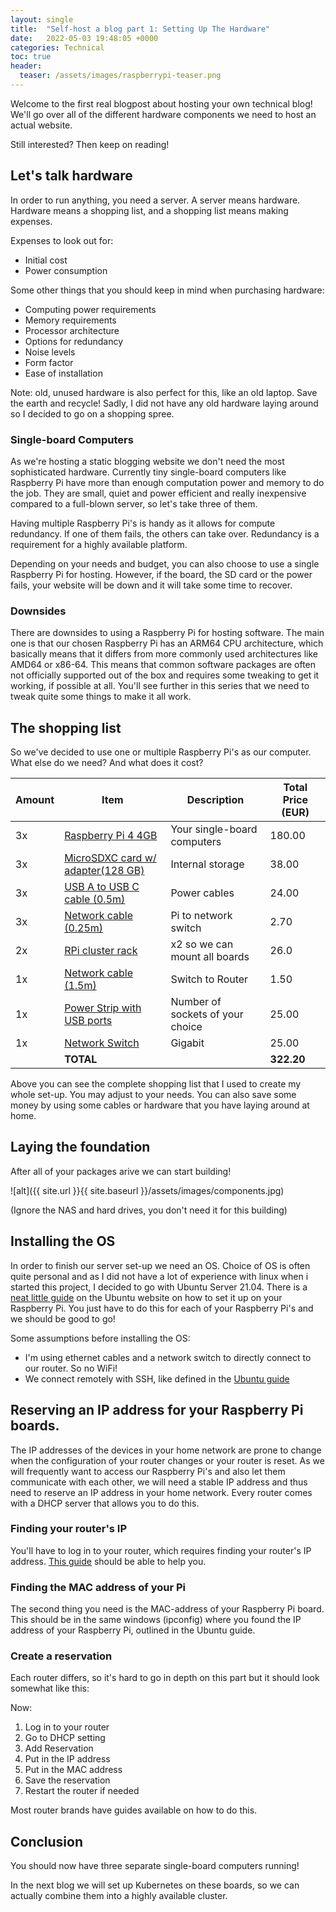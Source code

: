 ```yaml
---
layout: single
title:  "Self-host a blog part 1: Setting Up The Hardware"
date:   2022-05-03 19:48:05 +0000
categories: Technical
toc: true
header:
  teaser: /assets/images/raspberrypi-teaser.png
---
```

Welcome to the first real blogpost about hosting your own technical blog! We'll go over all of the different hardware components we need to host an actual website. 

Still interested? Then keep on reading!

## Let's talk hardware
In order to run anything, you need a server. A server means hardware. Hardware means a shopping list, and a shopping list means making expenses. 

Expenses to look out for:
- Initial cost
- Power consumption 

Some other things that you should keep in mind when purchasing hardware:
- Computing power requirements
- Memory requirements
- Processor architecture
- Options for redundancy
- Noise levels
- Form factor
- Ease of installation

Note: old, unused hardware is also perfect for this, like an old laptop. Save the earth and recycle! Sadly, I did not have any old hardware laying around so I decided to go on a shopping spree.

### Single-board Computers
As we're hosting a static blogging website we don't need the most sophisticated hardware. Currently tiny single-board computers like Raspberry Pi have more than enough computation power and memory to do the job. They are small, quiet and power efficient and really inexpensive compared to a full-blown server, so let's take three of them.

Having multiple Raspberry Pi's is handy as it allows for compute redundancy. If one of them fails, the others can take over. Redundancy is a requirement for a highly available platform. 

Depending on your needs and budget, you can also choose to use a single Raspberry Pi for hosting. However, if the board, the SD card or the power fails, your website will be down and it will take some time to recover.

### Downsides
There are downsides to using a Raspberry Pi for hosting software. The main one is that our chosen Raspberry Pi has an ARM64 CPU architecture, which basically means that it differs from more commonly used architectures like AMD64 or x86-64. This means that common software packages are often not officially supported out of the box and requires some tweaking to get it working, if possible at all. You'll see further in this series that we need to tweak quite some things to make it all work. 

## The shopping list
So we've decided to use one or multiple Raspberry Pi's as our computer. What else do we need? And what does it cost?

| **Amount** | **Item**                                                                                                                          | **Description**                  | **Total Price (EUR)** |
|------------|-----------------------------------------------------------------------------------------------------------------------------------|----------------------------------|-----------------------|
| 3x         | [Raspberry Pi 4 4GB](https://tweakers.net/pricewatch/1414470/raspberry-pi-4-model-b-4gb-ram.html)                                 | Your single-board computers      |                180.00 |
| 3x         | [MicroSDXC card w/ adapter(128 GB)](https://tweakers.net/pricewatch/1741912/samsung-evo-plus-microsd-card-2021-128gb.html)        | Internal storage                 |                 38.00 |
| 3x         | [USB A to USB C cable (0.5m)](https://www.allekabels.nl/usb-c-kabel/11518/2259588/usb-c-naar-usb-a-kabel-20.html)                 | Power cables                     |                 24.00 |
| 3x         | [Network cable (0.25m)](https://www.allekabels.nl/cat5e-kabel/15545/1280381/cat-5e-uutp-netwerkkabel.html)                        | Pi to network switch             |                  2.70 |
| 2x         | [RPi cluster rack](https://www.kiwi-electronics.nl/nl/stapelbare-behuizing-met-ventilator-voor-raspberry-pi-9974)                 | x2 so we can mount all boards    |                  26.0 |
| 1x         | [Network cable (1.5m)](https://www.allekabels.nl/cat5e-kabel/15545/1280381/cat-5e-uutp-netwerkkabel.html)                         | Switch to Router                 |                  1.50 |
| 1x         | [Power Strip with USB ports](https://www.allekabels.nl/stekkerdoos/7069/3877776/5-voudige-stekkerdoos-met-3-usb-poorten-wit.html) | Number of sockets of your choice |                 25.00 |
| 1x         | [Network Switch](https://www.coolblue.nl/product/536278/tp-link-tl-sg105e.html)                                                   | Gigabit                          |                 25.00 |
|            | **TOTAL**                                                                                                                         |                                  |            **322.20** |

Above you can see the complete shopping list that I used to create my whole set-up. You may adjust to your needs. You can also save some money by using some cables or hardware that you have laying around at home. 

## Laying the foundation

After all of your packages arive we can start building!

![alt]({{ site.url }}{{ site.baseurl }}/assets/images/components.jpg)

(Ignore the NAS and hard drives, you don't need it for this building)

## Installing the OS

In order to finish our server set-up we need an OS.
Choice of OS is often quite personal and as I did not have a lot of experience with linux when i started this project, I decided to go with Ubuntu Server 21.04. There is a [neat little guide](https://ubuntu.com/tutorials/how-to-install-ubuntu-on-your-raspberry-pi) on the Ubuntu website on how to set it up on your Raspberry Pi. You just have to do this for each of your Raspberry Pi's and we should be good to go!

Some assumptions before installing the OS:
- I'm using ethernet cables and a network switch to directly connect to our router. So no WiFi!
- We connect remotely with SSH, like defined in the [Ubuntu guide](https://ubuntu.com/tutorials/how-to-install-ubuntu-on-your-raspberry-pi#4-boot-ubuntu-server)

## Reserving an IP address for your Raspberry Pi boards.
The IP addresses of the devices in your home network are prone to change when the configuration of your router changes or your router is reset. As we will frequently want to access our Raspberry Pi's and also let them communicate with each other, we will need a stable IP address and thus need to reserve an IP address in your home network. Every router comes with a DHCP server that allows you to do this. 

### Finding your router's IP
You'll have to log in to your router, which requires finding your router's IP address. 
[This guide](https://www.expressvpn.com/what-is-my-ip/router-ip) should be able to help you.

### Finding the MAC address of your Pi
The second thing you need is the MAC-address of your Raspberry Pi board. This should be in the same windows (ipconfig) where you found the IP address of your Raspberry Pi, outlined in the Ubuntu guide. 

### Create a reservation
Each router differs, so it's hard to go in depth on this part but it should look somewhat like this:

Now:
1. Log in to your router
2. Go to DHCP setting
3. Add Reservation
4. Put in the IP address
5. Put in the MAC address
6. Save the reservation
7. Restart the router if needed

Most router brands have guides available on how to do this.

## Conclusion
You should now have three separate single-board computers running!

In the next blog we will set up Kubernetes on these boards, so we can actually combine them into a highly available cluster. 


